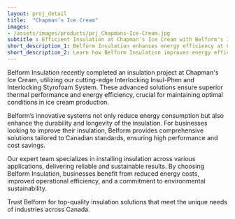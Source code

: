 ```yaml
---
layout: proj_detail
title:  "Chapman’s Ice Cream"
images: 
- /assets/images/products/prj_Chapmans-Ice-Cream.jpg
subtitle : Efficient Insulation at Chapman's Ice Cream with Belform's Interlocking Styrofoam System
short_description_1: Belform Insulation enhances energy efficiency at Chapman's Ice Cream with advanced Interlocking Styrofoam and Insul-Phen systems.
short_description_2: Learn how Belform Insulation improves energy efficiency for Canadian businesses with innovative solutions.
---
```


Belform Insulation recently completed an insulation project at Chapman's Ice Cream, utilizing our cutting-edge Interlocking Insul-Phen and Interlocking Styrofoam System. These advanced solutions ensure superior thermal performance and energy efficiency, crucial for maintaining optimal conditions in ice cream production. 

Belform’s innovative systems not only reduce energy consumption but also enhance the durability and longevity of the insulation. For businesses looking to improve their insulation, Belform provides comprehensive solutions tailored to Canadian standards, ensuring high performance and cost savings. 

Our expert team specializes in installing insulation across various applications, delivering reliable and sustainable results. By choosing Belform Insulation, businesses benefit from reduced energy costs, improved operational efficiency, and a commitment to environmental sustainability. 

Trust Belform for top-quality insulation solutions that meet the unique needs of industries across Canada.

